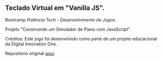 ## Teclado Virtual em "Vanilla JS".

  Bootcamp *Potência Tech - Desenvolvimento de Jogos*.

  Projeto "Construindo um Simulador de Piano com JavaScript".


Créditos:
  Este jogo foi desenvolvido como parte de um projeto educacional da Digital Innovation One.

  Repositório original [aqui](https://github.com/felipeAguiarCode/js-music-keyboard-virtual).

